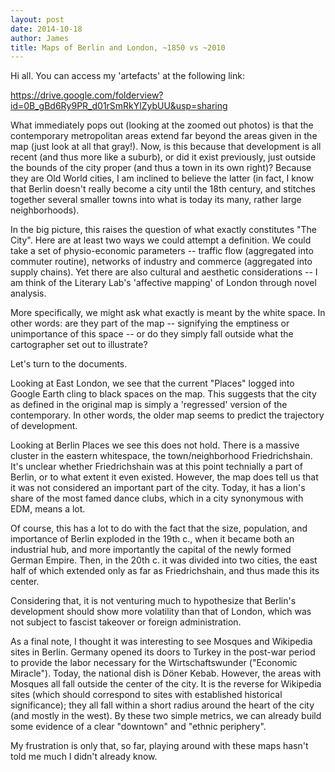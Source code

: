 ```yaml
---
layout: post
date: 2014-10-18
author: James
title: Maps of Berlin and London, ~1850 vs ~2010
---
```


Hi all. You can access my 'artefacts' at the following link:

https://drive.google.com/folderview?id=0B_gBd6Ry9PR_d01rSmRkYlZybUU&usp=sharing

What immediately pops out (looking at the zoomed out photos) is that the contemporary metropolitan areas extend far beyond the areas given in the map (just look at all that gray!). Now, is this because that development is all recent (and thus more like a suburb), or did it exist previously, just outside the bounds of the city proper (and thus a town in its own right)? Because they are Old World cities, I am inclined to believe the latter (in fact, I know that Berlin doesn't really become a city until the 18th century, and stitches together several smaller towns into what is today its many, rather large neighborhoods).

In the big picture, this raises the question of what exactly constitutes "The City". Here are at least two ways we could attempt a definition. We could take a set of physio-economic parameters -- traffic flow (aggregated into commuter routine), networks of industry and commerce (aggregated into supply chains). Yet there are also cultural and aesthetic considerations -- I am think of the Literary Lab's 'affective mapping' of London through novel analysis.

More specifically, we might ask what exactly is meant by the white space. In other words: are they part of the map -- signifying the emptiness or unimportance of this space -- or do they simply fall outside what the cartographer set out to illustrate?

Let's turn to the documents. 

Looking at East London, we see that the current "Places" logged into Google Earth cling to black spaces on the map. This suggests that the city as defined in the original map is simply a 'regressed' version of the contemporary. In other words, the older map seems to predict the trajectory of development.

Looking at Berlin Places we see this does not hold. There is a massive cluster in the eastern whitespace, the town/neighborhood Friedrichshain. It's unclear whether Friedrichshain was at this point technially a part of Berlin, or to what extent it even existed. However, the map does tell us that it was not considered an important part of the city. Today, it has a lion's share of the most famed dance clubs, which in a city synonymous with EDM, means a lot.

Of course, this has a lot to do with the fact that the size, population, and importance of Berlin exploded in the 19th c., when it became both an industrial hub, and more importantly the capital of the newly formed German Empire. Then, in the 20th c. it was divided into two cities, the east half of which extended only as far as Friedrichshain, and thus made this its center.

Considering that, it is not venturing much to hypothesize that Berlin's development should show more volatility than that of London, which was not subject to fascist takeover or foreign administration.

As a final note, I thought it was interesting to see Mosques and Wikipedia sites in Berlin. Germany opened its doors to Turkey in the post-war period to provide the labor necessary for the Wirtschaftswunder ("Economic Miracle"). Today, the national dish is Döner Kebab. However, the areas with Mosques all fall outside the center of the city. It is the reverse for Wikipedia sites (which should correspond to sites with established historical significance); they all fall within a short radius around the heart of the city (and mostly in the west). By these two simple metrics, we can already build some evidence of a clear "downtown" and "ethnic periphery".

My frustration is only that, so far, playing around with these maps hasn't told me much I didn't already know.
